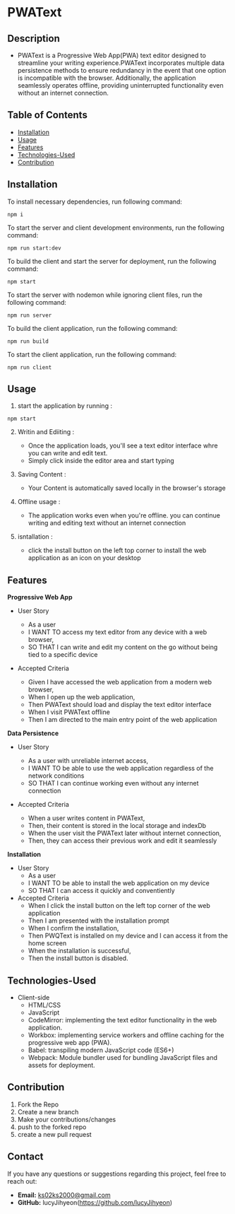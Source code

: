 # PWAText 
## Description
- PWAText is a Progressive Web App(PWA) text editor designed to streamline your writing experience.PWAText incorporates multiple data persistence methods to ensure redundancy in the event that one option is incompatible with the browser. Additionally, the application seamlessly operates offline, providing uninterrupted functionality even without an internet connection.

## Table of Contents
- [Installation](#installation)
- [Usage](#usage)
- [Features](#features)
- [Technologies-Used](#technologies-used)
- [Contribution](#contribution)

## Installation 
To install necessary dependencies, run following command:
```
npm i
```
To start the server and client development environments, run the following command:
```
npm run start:dev
```
To build the client and start the server for deployment, run the following command:
```
npm start
```
To start the server with nodemon while ignoring client files, run the following command:
```
npm run server
```
To build the client application, run the following command:
```
npm run build
```
To start the client application, run the following command:
```
npm run client
```


## Usage
1. start the application by running :
```
npm start
```
2. Writin and Ediiting :
    - Once the application loads, you'll see a text editor interface whre you can write and edit text. 
    - Simply click inside the editor area and start typing

3. Saving Content :
    - Your Content is automatically saved locally in the browser's storage

4. Offline usage :
    - The application works even when you're offline. you can continue writing and editing text without an internet connection

5. isntallation :
    - click the install button on the left top corner to install the web application as an icon on your desktop
## Features
**Progressive Web App**
* User Story
    - As a user
    - I WANT TO access my text editor from any device with a web browser,
    - SO THAT I can write and edit my content on the go without being tied to a specific device 

* Accepted Criteria 
    - Given I have accessed the web application from a modern web browser, 
    - When I open up the web application,
    - Then PWAText should load and display the text editor interface 
    - When I visit PWAText offline
    - Then I am directed to the main entry point of the web application 

**Data Persistence**
* User Story 
    - As a user with unreliable internet access, 
    - I WANT TO be able to use the web application regardless of the network conditions
    - SO THAT I can continue working even without any internet connection
    
* Accepted Criteria 
    - When a user writes content in PWAText, 
    - Then, their content is stored in the local storage and indexDb 
    - When the user visit the PWAText later without internet connection,
    - Then, they can access their previous work and edit it seamlessly

**Installation**
* User Story 
    - As a user 
    - I WANT TO be able to install the web application on my device 
    - SO THAT I can access it quickly and conventiently 
* Accepted Criteria 
    - When I click the install button on the left top corner of the web application 
    - Then I am presented with the installation prompt 
    - When I confirm the installation,
    - Then PWQText is installed on my device and I can access it from the home screen 
    - When the installation is successful, 
    - Then the install button is disabled.


## Technologies-Used
* Client-side 
    - HTML/CSS
    - JavaScript
    - CodeMirror: implementing the text editor functionality in the web application.
    - Workbox: implementing service workers and offline caching for the progressive web app (PWA).
    - Babel: transpiling modern JavaScript code (ES6+) 
    - Webpack: Module bundler used for bundling JavaScript files and assets for deployment.
    
## Contribution 
1. Fork the Repo 
2. Create a new branch 
3. Make your contributions/changes 
4. push to the forked repo 
5. create a new pull request


## Contact

If you have any questions or suggestions regarding this project, feel free to reach out:

- **Email:** ks02ks2000@gmail.com
- **GitHub:** lucyJihyeon(https://github.com/lucyJihyeon)

